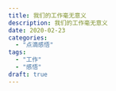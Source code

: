 ```yaml
---
title: 我们的工作毫无意义
description: 我们的工作毫无意义
date: 2020-02-23
categories:
  - "点滴感悟"
tags:
  - "工作"
  - "感悟"
draft: true
---
```

